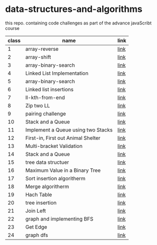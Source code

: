 # data-structures-and-algorithms
this repo. containing code challenges as part of the advance javaScribt course 


| class | name                | link                                               |
|-------|---------------------|----------------------------------------------------|
| 1     | array-reverse       | [link](./challenges/arrayReverse/array-reverse.js) |
| 2     | array-shift         | [link](./challenges/arrayReverse/array-shift.js)   |
| 3     | array-binary-search | [link]()                                           |
| 4     | Linked List Implementation | [link](./challenges/arrayReverse/linkedList)|
| 5     | array-binary-search | [link](./challenges/arrayReverse/linkedList)       |
| 6     | Linked list insertions     | [link](./challenges/stacksAndQueusa)               |
| 7     | ll-kth-from-end     | [link](./challenges/arrayReverse/linkedList)              |
| 8     | Zip two LL          | [link]()             |
| 9     | pairing challenge   | [link]()             |
| 10    | Stack and a Queue   | [link]()             |
| 11    | Implement a Queue using two Stacks  | [link]()             |
| 12    | First-in, First out Animal Shelter   | [link]()             |
| 13    | Multi-bracket Validation   | [link]()             |
| 14    | Stack and a Queue   | [link]()             |
| 15    | tree data structuer   | [link]()             |
| 16    | Maximum Value in a Binary Tree   | [link]()             |
| 17    | Sort insertion algoritherm   | [link]()             |
| 18    | Merge algoritherm   | [link]()             |
| 19    | Hach Table   | [link]()             |
| 20    | tree insertion   | [link]()             |
| 21    | Join Left   | [link]()             |
| 22    | graph and implementing BFS   | [link]()             |
| 23    | Get Edge   | [link]()             |
| 24    | graph dfs  | [link]()             |
